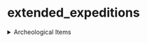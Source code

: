 # extended_expeditions
<details>
  <summary>Archeological Items</summary>

  <details>
        <summary>Old World Items</summary>

  </details>
  <details>
        <summary>New World Items</summary>

  </details>
  <details>
        <summary>Enbesa Items</summary>

  </details>
  <details>
        <summary>Arctic Items</summary>

  </details>
  <details>
        <summary>Asia Items</summary>

  </details>
</details>

